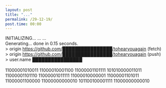 ```yaml
---
layout: post
title: "..."
permalink: /29-12-19/
post.time: 00:00
---
```


INITIALIZING...
...
...  
Generating...
done in 0.15 seconds.  
\> origin https://github.com/████████████████/tohearyouagain (fetch)
\> origin https://github.com/████████████████/tohearyouagain (push)
\> user.name ████████████████  
<br>
11000001010011 11000010001100 11000001101111 101010000011011 11000001101110 11000001011111 11000010000001 11000001101011 11000001100000 11000000000010 101100100001111 11000000000010